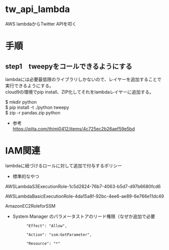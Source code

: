 # tw_api_lambda
AWS lambdaからTwitter APIを叩く

# 手順
## step1　tweepyをコールできるようにする
lambdaには必要最低限のライブラリしかないので、レイヤーを追加することで実行できるようにする。  
cloud9の環境でpip install、ZIP化してそれをlambdaレイヤーに追加する。  

$ mkdir python  
$ pip install -t ./python tweepy  
$ zip -r pandas.zip python  

- 参考  
https://qiita.com/thimi0412/items/4c725ec2b26aef59e5bd


# IAM関連
lambdaに紐づけるロールに対して追加で付与するポリシー

- 標準的なやつ

AWSLambdaS3ExecutionRole-1c5d2824-76b7-4063-b5d7-d97b6680fcd6

AWSLambdaBasicExecutionRole-4da15a8f-92bc-4ee6-ae89-6e766e11dc49

AmazonEC2RoleforSSM

- System Manager のパラメータストアのリード権限（なぜか追加で必要

            "Effect": "Allow",
            
            "Action": "ssm:GetParameter",
            
            "Resource": "*"
